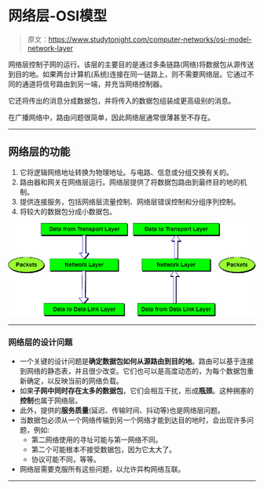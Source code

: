 # 网络层-OSI模型

> 原文：<https://www.studytonight.com/computer-networks/osi-model-network-layer>

网络层控制子网的运行。该层的主要目的是通过多条链路(网络)将数据包从源传送到目的地。如果两台计算机(系统)连接在同一链路上，则不需要网络层。它通过不同的通道将信号路由到另一端，并充当网络控制器。

它还将传出的消息分成数据包，并将传入的数据包组装成更高级别的消息。

在广播网络中，路由问题很简单，因此网络层通常很薄甚至不存在。

* * *

## 网络层的功能

1.  它将逻辑网络地址转换为物理地址。与电路、信息或分组交换有关的。
2.  路由器和网关在网络层运行。网络层提供了将数据包路由到最终目的地的机制。
3.  提供连接服务，包括网络层流量控制、网络层错误控制和分组序列控制。
4.  将较大的数据包分成小数据包。

![Network Layer in ISO-OSI Model](img/80d268b2e6bf104f24ff9112de11d12a.png)

* * *

### 网络层的设计问题

*   一个关键的设计问题是**确定数据包如何从源路由到目的地**。路由可以基于连接到网络的静态表，并且很少改变。它们也可以是高度动态的，为每个数据包重新确定，以反映当前的网络负载。
*   如果**子网中同时存在太多的数据包**，它们会相互干扰，形成**瓶颈**。这种拥塞的**控制**也属于网络层。
*   此外，提供的**服务质量**(延迟、传输时间、抖动等)也是网络层问题。
*   当数据包必须从一个网络传输到另一个网络才能到达目的地时，会出现许多问题，例如:
    *   第二网络使用的寻址可能与第一网络不同。
    *   第二个可能根本不接受数据包，因为它太大了。
    *   协议可能不同，等等。
*   网络层需要克服所有这些问题，以允许异构网络互联。

* * *